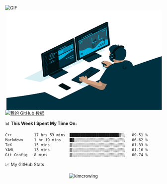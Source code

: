 <img align="lift" alt="GIF" src="https://github.com/kimcrowing/material/blob/master/logo.jpg?raw=true" width="500" height="320" /> 
 <img align="right" alt="GIF" src="https://github.com/kimcrowing/material/blob/master/code.gif?raw=true" width="500" height="320" />

[![我的 GitHub 数据](https://github-readme-stats.vercel.app/api?username=kimcrowing)]()

📊 **This Week I Spent My Time On:**
<!--START_SECTION:waka-->
```text
C++          17 hrs 53 mins  ██████████████████████▒░░   89.51 % 
Markdown     1 hr 19 mins    █▓░░░░░░░░░░░░░░░░░░░░░░░   06.62 % 
TeX          15 mins         ▒░░░░░░░░░░░░░░░░░░░░░░░░   01.33 % 
YAML         13 mins         ▒░░░░░░░░░░░░░░░░░░░░░░░░   01.16 % 
Git Config   8 mins          ▒░░░░░░░░░░░░░░░░░░░░░░░░   00.74 % 
```
<!--END_SECTION:waka-->


📈 My GitHub Stats

<p align="center"> <img src="https://github-readme-stats.vercel.app/api?username=kimcrowing&show_icons=true&theme=gotham" alt="kimcrowing" />
